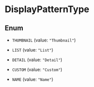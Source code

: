 
# DisplayPatternType

## Enum


* `THUMBNAIL` (value: `"Thumbnail"`)

* `LIST` (value: `"List"`)

* `DETAIL` (value: `"Detail"`)

* `CUSTOM` (value: `"Custom"`)

* `NAME` (value: `"Name"`)




